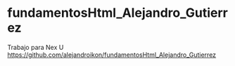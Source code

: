 # fundamentosHtml_Alejandro_Gutierrez
Trabajo para Nex U
https://github.com/alejandroikon/fundamentosHtml_Alejandro_Gutierrez
